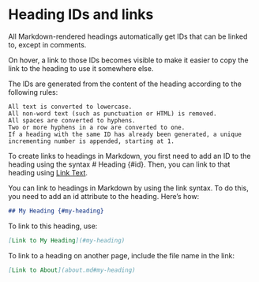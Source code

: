# Heading IDs and links

All Markdown-rendered headings automatically get IDs that can be linked to, except in comments.

On hover, a link to those IDs becomes visible to make it easier to copy the link to the heading to use it somewhere else.

The IDs are generated from the content of the heading according to the following rules:

    All text is converted to lowercase.
    All non-word text (such as punctuation or HTML) is removed.
    All spaces are converted to hyphens.
    Two or more hyphens in a row are converted to one.
    If a heading with the same ID has already been generated, a unique incrementing number is appended, starting at 1. 

To create links to headings in Markdown, you first need to add an ID to the heading using the syntax # Heading {#id}. Then, you can link to that heading using [Link Text](#id).

You can link to headings in Markdown by using the link syntax. To do this, you need to add an id attribute to the heading. Here’s how:

```Markdown
## My Heading {#my-heading}
```

To link to this heading, use:

```Markdown
[Link to My Heading](#my-heading)
```

To link to a heading on another page, include the file name in the link:

```Markdown
[Link to About](about.md#my-heading)
```
